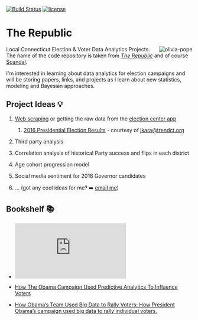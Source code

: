 [![Build Status](https://travis-ci.org/jasdumas/the-republic.svg?branch=master)](https://travis-ci.org/jasdumas/the-republic)  [![license](https://img.shields.io/github/license/mashape/apistatus.svg?style=plastic)]()

# The Republic
<img src="https://media.giphy.com/media/l0HlATpsNOlkDq6LC/giphy.gif" alt="olivia-pope" align="right">

Local Connecticut Election &amp; Voter Data Analytics Projects. The name of the code repository is taken from [_The Republic_](https://en.wikipedia.org/wiki/Republic_(Plato)) and of course [Scandal](http://abc.go.com/shows/scandal).

I'm interested in learning about data analytics for election campaigns and will be storing papers, links, and projects as I learn about new statistics, modeling and Bayesian approaches. 

## Project Ideas :bulb:

1. [Web scraping](web_scraping_sots_election_app.html) or getting the raw data from the [election center app](http://ctemspublic.pcctg.net/#/home)
     1. [2016 Presidential Election Results](https://raw.githubusercontent.com/jakekara/ct-election-2016-certified-data/master/output/merged_state_votes_pretty.csv) - courtesy of jkara@trendct.org

2. Third party analysis

3. Correlation analysis of historical Party success and flips in each district

4. Age cohort progression model

5. Social media sentiment for 2018 Governor candidates

6. ... (got any cool ideas for me? :arrow_right: [email me](mailto:jasmine.dumas@gmail.com))


## Bookshelf :books:


- ![A Bayesian Prediction Model for the U.S. Presidential Election](http://electionanalytics.cs.illinois.edu/site/file/Rigdon2009.pdf)


- [How The Obama Campaign Used Predictive Analytics To Influence Voters](https://go.forrester.com/blogs/13-06-27-how_the_obama_campaign_used_predictive_analytics_to_influence_voters/)

- [How Obama’s Team Used Big Data to Rally Voters: How President Obama’s campaign used big data to rally individual voters.](https://www.technologyreview.com/s/509026/how-obamas-team-used-big-data-to-rally-voters/)



